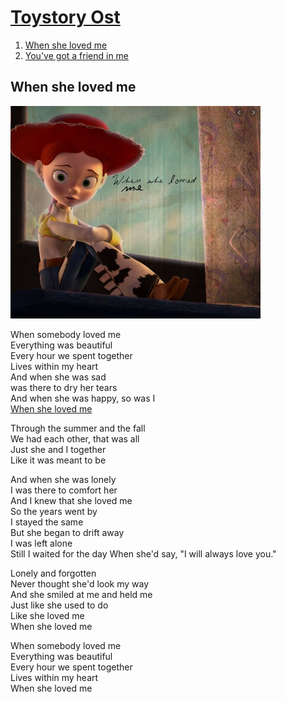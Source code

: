 <!doctype html>
<html>
<head>
 <title>Toystory ost</title>
 <meta charset="utf-8">
</head>
<body> 
  <h1><a href="index.html">Toystory Ost</a></h1>
<ol>
  <li><a href="1.html">When she loved me</a></li>
  <li><a href="2.html">You've got a friend in me</a></li>
</ol>
<h2>When she loved me</h2>
<img src="Jessi.jpg" width="400">
<p>When somebody loved me
<br>Everything was beautiful
<br>Every hour we spent together
<br>Lives within my heart
<br>And when she was sad
<br> was there to dry her tears
<br>And when she was happy, so was I
<br><a href="https://www.youtube.com/watch?v=dBSYNoRe2eA" target="_blank" title="youtube">When she loved me</a></p>
<p>Through the summer and the fall
<br>We had each other, that was all
<br>Just she and I together
<br>Like it was meant to be</p>
<p>And when she was lonely
<br>I was there to comfort her
<br>And I knew that she loved me
<br>So the years went by
<br>I stayed the same
<br>But she began to drift away
<br>I was left alone
<br>Still I waited for the day
When she'd say, "I will always love you."</p>
<p>Lonely and forgotten
<br>Never thought she'd look my way
<br>And she smiled at me and held me
<br>Just like she used to do
<br>Like she loved me
<br>When she loved me</P>
<p>When somebody loved me
<br>Everything was beautiful
<br>Every hour we spent together
<br>Lives within my heart
<br>When she loved me</P>
</body>
